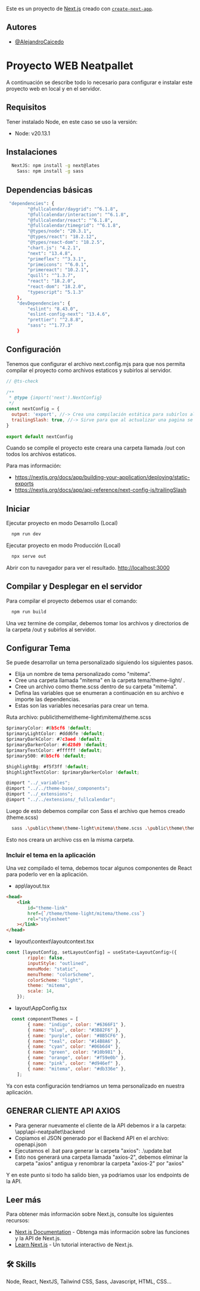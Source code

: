 Este es un proyecto de [Next.js](https://nextjs.org/) creado con [`create-next-app`](https://github.com/vercel/next.js/tree/canary/packages/create-next-app).


## Autores

- [@AlejandroCaicedo](https://www.linkedin.com/in/alejandrocaicedopalacios/)


# Proyecto WEB Neatpallet

A continuación se describe todo lo necesario para configurar e instalar este proyecto web en local y en el servidor.


## Requisitos
Tener instalado Node, en este caso se uso la versión:
- Node: v20.13.1


## Instalaciones

```bash
  NextJS: npm install -g next@lates
    Sass: npm install -g sass
```
## Dependencias básicas
```bash
 "dependencies": {
        "@fullcalendar/daygrid": "^6.1.8",
        "@fullcalendar/interaction": "^6.1.8",
        "@fullcalendar/react": "^6.1.8",
        "@fullcalendar/timegrid": "^6.1.8",
        "@types/node": "20.3.1",
        "@types/react": "18.2.12",
        "@types/react-dom": "18.2.5",
        "chart.js": "4.2.1",
        "next": "13.4.8",
        "primeflex": "^3.3.1",
        "primeicons": "^6.0.1",
        "primereact": "10.2.1",
        "quill": "^1.3.7",
        "react": "18.2.0",
        "react-dom": "18.2.0",
        "typescript": "5.1.3"
    },
    "devDependencies": {
        "eslint": "8.43.0",
        "eslint-config-next": "13.4.6",
        "prettier": "^2.8.8",
        "sass": "^1.77.3"
    }
```
## Configuración

Tenemos que configurar el archivo next.config.mjs para que nos permita compilar el proyecto como archivos estaticos y subirlos al servidor.

```javascript
// @ts-check
 
/**
 * @type {import('next').NextConfig}
 */
const nextConfig = {
  output: 'export', //-> Crea una compilación estática para subirlos al servidor, crea la carpeta compilada /out
  trailingSlash: true, //-> Sirve para que al actualizar una pagina se mantenga en la misma pagina y no regrese al index.html
}
 
export default nextConfig
```
Cuando se compile el proyecto este creara una carpeta llamada /out con todos los archivos estaticos.

Para mas información: 
- https://nextjs.org/docs/app/building-your-application/deploying/static-exports
- https://nextjs.org/docs/app/api-reference/next-config-js/trailingSlash

## Iniciar

Ejecutar proyecto en modo Desarrollo (Local)

```bash
  npm run dev
```
Ejecutar proyecto en modo Producción (Local)

```bash
  npx serve out
```

Abrir con tu navegador para ver el resultado. [http://localhost:3000](http://localhost:3000)


## Compilar y Desplegar en el servidor
Para compilar el proyecto debemos usar el comando:
```bash
  npm run build
```
Una vez termine de compilar, debemos tomar los archivos y directorios de la carpeta /out y subirlos al servidor.



## Configurar Tema

Se puede desarrollar un tema personalizado siguiendo los siguientes pasos.

- Elija un nombre de tema personalizado como "mitema".
- Cree una carpeta llamada "mitema" en la carpeta tema/theme-light/ .
- Cree un archivo como theme.scss dentro de su carpeta "mitema".
- Defina las variables que se enumeran a continuación en su archivo e importe las dependencias.
- Estas son las variables necesarias para crear un tema.

Ruta archivo: public\theme\theme-light\mitema\theme.scss
```javascript
$primaryColor: #8b5cf6 !default;
$primaryLightColor: #ddd6fe !default;
$primaryDarkColor: #7c3aed !default;
$primaryDarkerColor: #6d28d9 !default;
$primaryTextColor: #ffffff !default;
$primary500: #8b5cf6 !default;

$highlightBg: #f5f3ff !default;
$highlightTextColor: $primaryDarkerColor !default;

@import "../_variables";
@import "../../theme-base/_components";
@import "../_extensions";
@import "../../extensions/_fullcalendar";

```

Luego de esto debemos compilar con Sass el archivo que hemos creado (theme.scss)
```bash
  sass .\public\theme\theme-light\mitema\theme.scss .\public\theme\theme-light\mitema\theme.css
```
Esto nos creara un archivo css en la misma carpeta.

### Incluir el tema en la aplicación
Una vez compilado el tema, debemos tocar algunos componentes de React para poderlo ver en la aplicación.

- app\layout.tsx
```html
<head>
    <link
        id="theme-link"
        href={`/theme/theme-light/mitema/theme.css`}
        rel="stylesheet"
    ></link>
</head>
```
- layout\context\layoutcontext.tsx
```javascript
const [layoutConfig, setLayoutConfig] = useState<LayoutConfig>({
        ripple: false,
        inputStyle: "outlined",
        menuMode: "static",
        menuTheme: "colorScheme",
        colorScheme: "light",
        theme: "mitema",
        scale: 14,
    });
```
- layout\AppConfig.tsx
```javascript
  const componentThemes = [
        { name: "indigo", color: "#6366F1" },
        { name: "blue", color: "#3B82F6" },
        { name: "purple", color: "#8B5CF6" },
        { name: "teal", color: "#14B8A6" },
        { name: "cyan", color: "#06b6d4" },
        { name: "green", color: "#10b981" },
        { name: "orange", color: "#f59e0b" },
        { name: "pink", color: "#d946ef" },
        { name: "mitema", color: "#db336e" },
    ];
```

Ya con esta configuración tendriamos un tema personalizado en nuestra aplicación.

## GENERAR CLIENTE API AXIOS
- Para generar nuevamente el cliente de la API debemos ir a la carpeta: \app\api-neatpallet\backend
- Copiamos el JSON generado por el Backend API en el archivo: openapi.json
- Ejecutamos el .bat para generar la carpeta "axios": .\update.bat
- Esto nos generará una carpeta llamada "axios-2", debemos eliminar la carpeta "axios" antigua y renombrar la carpeta "axios-2" por "axios" 

Y en este punto si todo ha salido bien, ya podriamos usar los endpoints de la API.

## Leer más

Para obtener más información sobre Next.js, consulte los siguientes recursos:

- [Next.js Documentation](https://nextjs.org/docs) - Obtenga más información sobre las funciones y la API de Next.js.
- [Learn Next.js](https://nextjs.org/learn) - Un tutorial interactivo de Next.js.

## 🛠 Skills
Node, React, NextJS, Tailwind CSS, Sass, Javascript, HTML, CSS...